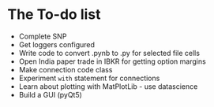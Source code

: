# The To-do list

* Complete SNP
* Get loggers configured
* Write code to convert .pynb to .py for selected file cells
* Open India paper trade in IBKR for getting option margins
* Make connection code class
* Experiment `with` statement for connections
* Learn about plotting with MatPlotLib - use datascience
* Build a GUI (pyQt5)